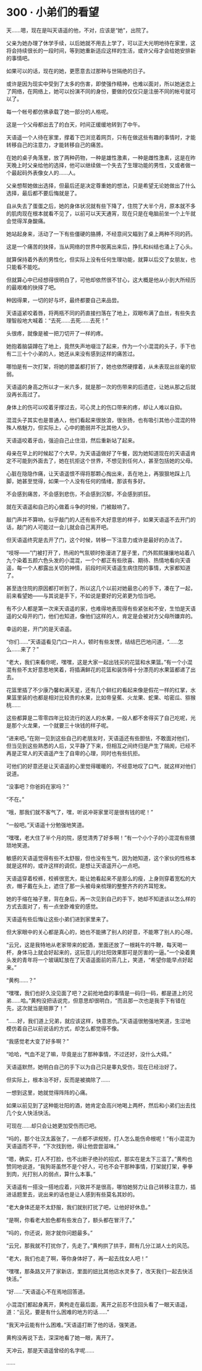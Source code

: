 # 300 · 小弟们的看望

天……嗯，现在是叫天语遥的他，不对，应该是“她”，出院了。

父亲为她办理了休学手续，以后她就不用去上学了，可以正大光明地待在家里，这将会持续很长的一段时间，等到她重新适应这样的生活，或许父母才会给她安排新的事情吧。

如果可以的话，现在的她，更愿意去过那种与世隔绝的日子。

或许是因为现实中受到了太多的伤害，即使强作精神，也难以面对，所以她迷恋上了网络，在网络上，她可以扮演不同的身份，要做的仅仅只是注册不同的帐号就可以了。

每一个帐号都仿佛承载了她一部分的人格呢。

这是一个父母都出去了的白天，时间正缓缓地转到了中午。

天语遥一个人待在家里，撑着下巴浏览着网页，只有在做这些有趣的事情时，才能转移自己的注意力，才能转移自己的痛苦。

在她的桌子角落里，放了两种药物，一种是雄性激素，一种是雌性激素，这是在昨天晚上时父亲给他的选择，他可以继续做一个失去了生理功能的男性，又或者做一个最起码外表像女人的……人。

父亲想帮她做出选择，但最后还是决定尊重她的想法，只是希望无论她做出了什么选择，最后都不要后悔就是了。

自从失去了蛋蛋之后，她的身体状况就有些下降了，住院了大半个月，原本就不多的肌肉现在根本就看不见了，以前可以天天通宵，现在只是在电脑前坐一个上午就会觉得浑身酸痛。

她站起身来，活动了一下有些僵硬的胳膊，不经意间又瞄到了桌上两种不同的药。

这是一个痛苦的抉择，当从网络的世界中脱离出来后，挣扎和纠结也涌上了心头。

就算保持着外表的男性化，但实际上没有任何生理功能，就算以后交了女朋友，也只能看不能吃。

但就算心中已经想得很明白了，可他却依然很不甘心，这大概是他从小到大所经历的最艰难的抉择了吧。

种因得果，一切的好与坏，最终都要自己来品尝。

天语遥紧咬着唇，将两瓶不同的药直接扫落在了地上，双眼布满了血丝，有些失去理智般地大喊着：“去死……去死……去死！”

头很疼，就像是被一把刀切开了一样的疼。

她抱着脑袋蹲在了地上，竟然失声地啜泣了起来，作为一个小混混的头子，手下也有二三十个小弟的人，她还从来没有感到这样的痛苦过。

哪怕是有一次打架，将她的膝盖都打折了，她也依然硬撑着，从未表现出丝毫的软弱。

天语遥的身高之所以才一米六多，就是那一次的伤带来的后遗症，让她从那之后就没再长高过了。

身体上的伤可以咬着牙撑过去，可心灵上的伤口带来的疼，却让人难以自抑。

混混头子其实也是普通人，他们看起来很放浪，很张扬，也有吸引其他小混混的特殊人格魅力，但实际上，心中的脆弱并不比其他人少。

天语遥咬着牙齿，强迫自己止住泪，然后重新站了起来。

母亲在早上的时候起了个大早，为天语遥做好了午餐，因为她知道现在的天语遥肯定不可能到外面去了，她在抗拒这个世界，不想见到任何人，甚至包括她的父母。

心脏在隐隐作痛，让天语遥恨不得将那颗心掏出来，丢在地上，再狠狠地踩上几脚，她甚至觉得，如果一个人没有任何的情绪，那该有多好。

不会感到痛苦，不会感到悲伤，不会感到沉郁，不会感到抓狂。

就在天语遥和自己的心做着斗争的时候，门被敲响了。

敲门声并不算响，似乎敲门的人还有些不大好意思的样子，如果天语遥不去开门的话，敲门的人可能过一会儿就会自己离开吧。

但天语遥终究是去开了门，这个时候，转移一下注意力或许是最好的办法了。

“吱呀——”门被打开了，热闹的气氛顿时弥漫进了屋子里，门外熙熙攘攘地站着八九个染着五颜六色头发的小混混，一个个都正有些欣喜、期待、热情地看向天语遥，每一个人都露出关切的神情，前段时间天语遥生病住院的事情，大家都知道了。

甚至连住院的原因都打听到了，所以这几个以前对她最忠心的手下，凑在了一起，前来看望她——与其说是手下，不如说是要好的兄弟更为恰当吧。

有不少人都是第一次来天语遥的家，也难得地表现得有些紧张和不安，生怕是天语遥的父母开的门，他们也知道，像他们这样的人，肯定是会被对方父母所嫌弃的。

幸运的是，开门的是天语遥。

“你们……”天语遥看见门口一片人，顿时有些发愣，结结巴巴地问道，“……怎么……来了？”

“老大，我们来看你呢，嘿嘿，这是大家一起出钱买的花篮和水果篮。”有一个小混混有些不太好意思地笑着，将插满鲜花的花篮和装饰得十分漂亮的水果篮都递了出去。

花篮里插了不少康乃馨和满天星，还有几个鲜红的看起来像是假花一样的红掌，水果篮里装的也都是相对比较贵的水果，比如帝皇蕉、火龙果、蛇果、哈密瓜、猕猴桃……

这些都算是二零零四年比较流行的送人的水果，一般人都不舍得买了自己吃呢，光是那个火龙果，一个就要三十块钱的样子呢。

“进来吧。”在刚一见到这些自己的老朋友时，天语遥还有些胆怯，不敢面对他们，但当见到这些熟悉的人后，又平静了下来，但相互之间终归是产生了隔阂，已经不再是正常人的天语遥产生了自卑的心理，同时也有些抗拒。

可他们的好意还是让天语遥的心里觉得暖暖的，不经意地叹了口气，就这样对他们说道。

“没事吧？你爸妈在家吗？”

“不在。”

“哦，那我们就不客气了，嘿，听说冲哥家里可是很有钱的呢！”

“一般吧。”天语遥十分勉强地笑道。

“嘿嘿，老大住了半个月的院，感觉清秀了好多啊！”有一个小个子的小混混有些猥琐地笑道。

敏感的天语遥觉得有些不太舒服，但也没有生气，因为她知道，这个家伙的性格本就是这样的，或许这样的调侃，是想让天语遥开心一点吧。

天语遥穿着校裤，校裤很宽大，能让她看起来不是那么的瘦，上身则穿着宽松的大衣，帽子戴在头上，遮住了那一头被母亲梳理的整整齐齐的齐耳短发。

她的手缩在袖子里，背在身后，再一次见到自己的手下，她却不知道该以怎么样的方式去面对了，有一点坐卧难安的感觉。

天语遥有些后悔让这些小弟们进到家里来了。

但大家眼中的关心都是真心的，她也不能拂了别人的好意，不能寒了别人的心呀。

“云兄，这是我特地从老家带来的蛇酒，里面还放了一根耗牛的牛鞭，每天喝一杯，身体马上就会好起来的，这玩意儿的壮阳效果那可是厉害的一逼。”一个染着黄头发的青年将一个玻璃缸放在了天语遥面前的茶几上，笑道，“希望你能早点好起来。”

“黄枸……？”

“嘿嘿，我们也好久没见面了吧？之前抢地盘的事情是一码归一码，都是道上的兄弟……哈。”黄枸没把话说完，但意思却很明白，“而且那一次也是我手下有错在先，这次就当是赔罪了！”

“……好，我们道上兄弟，就应该这样，快意恩仇。”天语遥很勉强地笑道，生涩地模仿着自己以前说话的方式，却怎么都觉得不像。

“我感觉老大变了好多啊？”

“哈哈，气血不足了嘛，毕竟是出了那种事情，不过还好，没什么大碍。”

天语遥默然，她明白自己的手下以为自己只是睾丸受伤，现在已经治好了。

但实际上，根本治不好，反而是被摘除了……

一想到这里，她就觉得阵阵的心痛。

如果以前见到了这种能壮阳的酒，她肯定会高兴地喝上两杯，然后和小弟们出去找几个女人快活快活。

可现在……却只会让她更加受伤而已吧。

“吗的，那个壮汉太嚣张了，一点都不讲规矩，打人怎么能伤命根呢！”有小混混为天语遥而不平，“下次找到他，得让他尝尝滋味。”

“嗯，确实，打人不打脸，也不出断子绝孙的招式，那实在是太下三滥了。”黄枸也赞同地说道，“我狗哥虽然不是个好人，可也不会干那种事情，打架就打架，拳拳到肉，光打别人的弱点，算什么本事。”

天语遥有一搭没一搭地应着，兴致并不是很高，哪怕她努力让自己转移注意力，插进话题里去，说出来的话也是让人感到有些莫名其妙的。

“老大身体还是不太舒服，我们就别打扰了吧，让他好好休息。”

“是啊，你看老大脸色都有些发白了，额头都在冒汗了。”

“吗的，你还说，刚才就你问题最多。”

“云兄，那我就不打扰你了，先走了。”黄枸拱了拱手，颇有几分江湖人士的风范。

“老大，我们也走了啊，等你身体好了，再一起去找女人吧！”

“嘿嘿，那条路又开了家新店，里面的妞比其他店水灵多了，改天我们一起去快活快活。”

“好……”天语遥心不在焉地回答道。

小混混们都起身离开，黄枸走在最后面，离开之前忍不住回头看了一眼天语遥，道：“云兄，要是有什么困难的地方的话……”

“我天冲云能有什么困难。”天语遥打断了他的话，强笑道。

黄枸没再说下去，深深地看了她一眼，离开了。

天冲云，那是天语遥曾经的名字呢……

……
